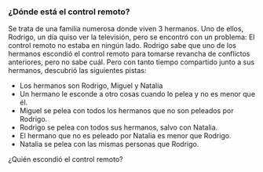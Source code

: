  ### ¿Dónde está el control remoto?
Se trata de una familia numerosa donde viven 3 hermanos. Uno de ellos, Rodrigo, un día quiso ver la televisión, pero se encontró con un problema: El control remoto no estaba en ningún lado. Rodrigo sabe que uno de los hermanos escondió el control remoto para tomarse revancha de conflictos anteriores, pero no sabe cuál. Pero con tanto tiempo compartido junto a sus hermanos, descubrió las siguientes pistas:
  -  Los hermanos son Rodrigo, Miguel y Natalia
  -  Un hermano le esconde a otro cosas cuando lo pelea y no es menor que él.
  -  Miguel se pelea con todos los hermanos que no son peleados por Rodrigo.
  -  Rodrigo se pelea con todos sus hermanos, salvo con Natalia.
  -  El hermano que no es peleado por Natalia es menor que Rodrigo.
  -  Natalia se pelea con las mismas personas que Rodrigo.

¿Quién escondió el control remoto?
